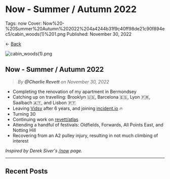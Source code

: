 # Now - Summer / Autumn 2022

Tags: now
Cover: Now%20-%20Summer%20Autumn%202022%204a4244b31f9c40ff98de21c90f894ec5/cabin_woods(1)%201.png
Published: November 30, 2022

← [Back](https://www.notion.so/Now-d9dfe24a00e8491e8121ed0fee8ec5fd?pvs=21)

![cabin_woods(1).png](<Now%20-%20Summer%20Autumn%202022%204a4244b31f9c40ff98de21c90f894ec5/cabin_woods(1).png>)

## Now - Summer / Autumn 2022

> _By **@Charlie Revett** on November 30, 2022_

- Completing the renovation of my apartment in Bermondsey
- Catching up on travelling: Brooklyn 🇺🇸, Barcelona 🇪🇸, Lyon 🇫🇷, Saalbach 🇦🇹, and Lisbon 🇵🇹
- Leaving [Vidsy](https://vidsy.co/) after 6 years, and joining [incident.io](https://incident.io/)
  🔥
- Turning 30
- Continuing work on [revett/atlas](https://github.com/revett/atlas)
- Attending a handful of festivals: Oldfields, Forwards, All Points East, and Notting Hill
- Recovering from an A2 pulley injury, resulting in not much climbing of interest

_Inspired by Derek Siver's [/now](https://nownownow.com/about) page._

---

## Recent Posts

[](Now%20-%20Summer%20Autumn%202022%204a4244b31f9c40ff98de21c90f894ec5/Untitled%20c7453c0bb35242f09577ab8a8c3d1c1e.csv)
